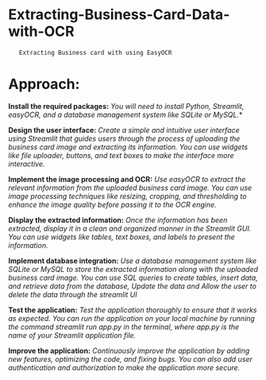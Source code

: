 # Extracting-Business-Card-Data-with-OCR


       Extracting Business card with using EasyOCR
       
 
 
# Approach:
 
**Install the required packages:** *You will need to install Python, Streamlit, easyOCR, and a database management system like SQLite or MySQL.**


**Design the user interface:** *Create a simple and intuitive user interface using Streamlit that guides users through the process of uploading the business card image and extracting its information. You can use widgets like file uploader, buttons, and text boxes to make the interface more interactive.*


**Implement the image processing and OCR:** *Use easyOCR to extract the relevant information from the uploaded business card image. You can use image processing techniques like resizing, cropping, and thresholding to enhance the image quality before passing it to the OCR engine.*

**Display the extracted information:** *Once the information has been extracted, display it in a clean and organized manner in the Streamlit GUI. You can use widgets like tables, text boxes, and labels to present the information.*

**Implement database integration:** *Use a database management system like SQLite or MySQL to store the extracted information along with the uploaded business card image. You can use SQL queries to create tables, insert data, and retrieve data from the database, Update the data and Allow the user to delete the data through the streamlit UI*

**Test the application:** *Test the application thoroughly to ensure that it works as expected. You can run the application on your local machine by running the command streamlit run app.py in the terminal, where app.py is the name of your Streamlit application file.*

**Improve the application:** *Continuously improve the application by adding new features, optimizing the code, and fixing bugs. You can also add user authentication and authorization to make the application more secure.*
